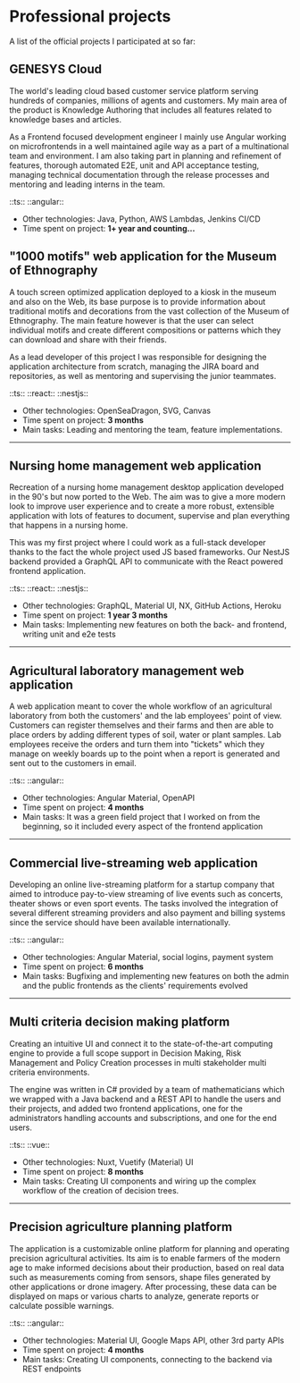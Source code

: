 # Professional projects

A list of the official projects I participated at so far:

## GENESYS Cloud

The world's leading cloud based customer service platform serving hundreds of companies, millions of agents and customers. My main area of the product is Knowledge Authoring that includes all features related to knowledge bases and articles.

As a Frontend focused development engineer I mainly use Angular working on microfrontends in a well maintained agile way as a part of a multinational team and environment. 
I am also taking part in planning and refinement of features, thorough automated E2E, unit and API acceptance testing, managing technical documentation through the release processes and mentoring and leading interns in the team.

::ts:: ::angular::

- Other technologies: Java, Python, AWS Lambdas, Jenkins CI/CD
- Time spent on project: **1+ year and counting...**

## "1000 motifs" web application for the Museum of Ethnography

A touch screen optimized application deployed to a kiosk in the museum and also on the Web, its base purpose is to provide information about traditional motifs and decorations from the vast collection of the Museum of Ethnography. The main feature however is that the user can select individual motifs and create different compositions or patterns which they can download and share with their friends.

As a lead developer of this project I was responsible for designing the application architecture from scratch, managing the JIRA board and repositories, as well as mentoring and supervising the junior teammates.

::ts:: ::react:: ::nestjs::

- Other technologies: OpenSeaDragon, SVG, Canvas
- Time spent on project: **3 months**
- Main tasks: Leading and mentoring the team, feature implementations.

---
## Nursing home management web application

Recreation of a nursing home management desktop application developed in the 90's but now ported to the Web. The aim was to give a more modern look to improve user experience and to create a more robust, extensible application with lots of features to document, supervise and plan everything that happens in a nursing home. 

This was my first project where I could work as a full-stack developer thanks to the fact the whole project used JS based frameworks. Our NestJS backend provided a GraphQL API to communicate with the React powered frontend application.

::ts:: ::react:: ::nestjs::

- Other technologies: GraphQL, Material UI, NX, GitHub Actions, Heroku
- Time spent on project: **1 year 3 months**
- Main tasks: Implementing new features on both the back- and frontend, writing unit and e2e tests

---
## Agricultural laboratory management web application

A web application meant to cover the whole workflow of an agricultural laboratory from both the customers' and the lab employees' point of view. Customers can register themselves and their farms and then are able to place orders by adding different types of soil, water or plant samples. Lab employees receive the orders and turn them into "tickets" which they manage on weekly boards up to the point when a report is generated and sent out to the customers in email.

::ts:: ::angular:: 

- Other technologies: Angular Material, OpenAPI
- Time spent on project: **4 months**
- Main tasks: It was a green field project that I worked on from the beginning, so it included every aspect of the frontend application

---
## Commercial live-streaming web application

Developing an online live-streaming platform for a startup company that aimed to introduce pay-to-view streaming of live events such as concerts, theater shows or even sport events. The tasks involved the integration of several different streaming providers and also payment and billing systems since the service should have been available internationally. 

::ts:: ::angular:: 

- Other technologies: Angular Material, social logins, payment system
- Time spent on project: **6 months**
- Main tasks: Bugfixing and implementing new features on both the admin and the public frontends as the clients' requirements evolved

---
## Multi criteria decision making platform

Creating an intuitive UI and connect it to the state-of-the-art computing engine to provide a full scope support in Decision Making, Risk Management and Policy Creation processes in multi stakeholder multi criteria environments.

The engine was written in C# provided by a team of mathematicians which we wrapped with a Java backend and a REST API to handle the users and their projects, and added two frontend applications, one for the administrators handling accounts and subscriptions, and one for the end users.

::ts:: ::vue::

- Other technologies: Nuxt, Vuetify (Material) UI
- Time spent on project: **8 months**
- Main tasks: Creating UI components and wiring up the complex workflow of the creation of decision trees.

---
## Precision agriculture planning platform

The application is a customizable online platform for planning and operating precision agricultural activities. Its aim is to enable farmers of the modern age to make informed decisions about their production, based on real data such as measurements coming from sensors, shape files generated by other applications or drone imagery. After processing, these data can be displayed on maps or various charts to analyze, generate reports or calculate possible warnings. 

::ts:: ::angular:: 

- Other technologies: Material UI, Google Maps API, other 3rd party APIs
- Time spent on project: **4 months**
- Main tasks: Creating UI components, connecting to the backend via REST endpoints
